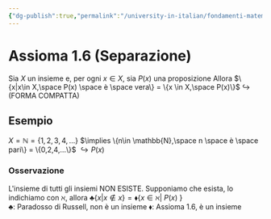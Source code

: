 ```yaml
---
{"dg-publish":true,"permalink":"/university-in-italian/fondamenti-matematici-per-l-informatica/teoria/assioma-1-6-separazione/"}
---
```


# Assioma 1.6 (Separazione)
Sia $X$ un insieme e, per ogni $x \in X$, sia $P(x)$ una proposizione
Allora   $\{x|x\in X,\space P(x) \space è \space vera\} = \{x \in X,\space P(x)\}$ 
																        $\hookrightarrow$ (FORMA COMPATTA)

## Esempio
$X = \mathbb{N} = \{1,2,3,4,...\}$
$\implies \{n\in \mathbb{N},\space n \space è \space pari\} = \{0,2,4,...\}$
								$\hookrightarrow P(x)$

### Osservazione
L'insieme di tutti gli insiemi NON ESISTE.
Supponiamo che esista, lo indichiamo con $\aleph$, allora $\clubsuit \{x | x \notin x \} = \blacklozenge\{ x \in \aleph | \ P(x)\ \}$     
$\clubsuit :$ Paradosso di Russell, non è un insieme
$\blacklozenge :$ Assioma 1.6, è un insieme


